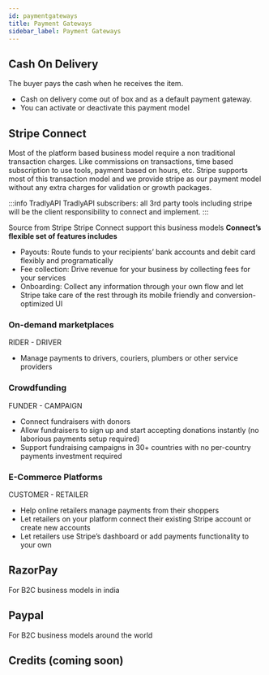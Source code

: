 ```yaml
---
id: paymentgateways
title: Payment Gateways
sidebar_label: Payment Gateways
---
```


## Cash On Delivery
The buyer pays the cash when he receives the item. 
- Cash on delivery come out of box and as a default payment gateway. 
- You can activate or deactivate this payment model 

## Stripe Connect
Most of the platform based business model require a non traditional transaction charges. Like commissions on transactions, time based subscription to use tools, payment based on hours, etc. Stripe supports most of this transaction model and we provide stripe as our payment model without any extra charges for validation or growth packages.

:::info TradlyAPI
TradlyAPI subscribers: all 3rd party tools including stripe will be the client responsibility to connect and implement. 
:::

Source from Stripe
Stripe Connect support this business models
<b> Connect’s flexible set of features includes </b>

- Payouts: Route funds to your recipients’ bank accounts and debit card flexibly and programatically
- Fee collection: Drive revenue for your business by collecting fees for your services
- Onboarding: Collect any information through your own flow and let Stripe take care of the rest through its mobile friendly and conversion-optimized UI

### On-demand marketplaces
RIDER - DRIVER
- Manage payments to drivers, couriers, plumbers or other service providers


### Crowdfunding
FUNDER - CAMPAIGN
- Connect fundraisers with donors
- Allow fundraisers to sign up and start accepting donations instantly (no laborious payments setup required)
- Support fundraising campaigns in 30+ countries with no per-country payments investment required

### E-Commerce Platforms
CUSTOMER - RETAILER
- Help online retailers manage payments from their shoppers
- Let retailers on your platform connect their existing Stripe account or create new accounts
- Let retailers use Stripe’s dashboard or add payments functionality to your own

## RazorPay
For B2C business models in india


## Paypal
For B2C business models around the world

## Credits (coming soon)
